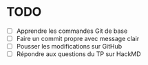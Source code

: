 # TODO

- [ ] Apprendre les commandes Git de base
- [ ] Faire un commit propre avec message clair
- [ ] Pousser les modifications sur GitHub
- [ ] Répondre aux questions du TP sur HackMD
